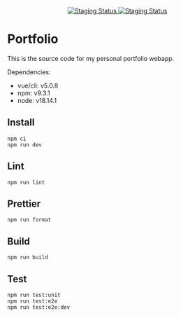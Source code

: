 <p align="center">
  <a href="https://github.com/ThatGuyKalvin/thatguykalvin.github.io/actions/workflows/production.yaml">
    <img alt="Staging Status" src="https://github.com/volta-cli/volta/workflows/production.yaml/badge.svg" />
  </a>
  <a href="https://github.com/ThatGuyKalvin/thatguykalvin.github.io/actions/workflows/staging.yaml">
    <img alt="Staging Status" src="https://github.com/volta-cli/volta/workflows/staging.yaml/badge.svg" />
  </a>
</p>

# Portfolio

This is the source code for my personal portfolio webapp.

Dependencies:
- vue/cli: v5.0.8
- npm: v9.3.1
- node: v18.14.1

## Install
```
npm ci
npm run dev
```

## Lint
```
npm run lint
```

## Prettier
```
npm run format
```

## Build
```
npm run build
```

## Test
```
npm run test:unit
npm run test:e2e
npm run test:e2e:dev
```